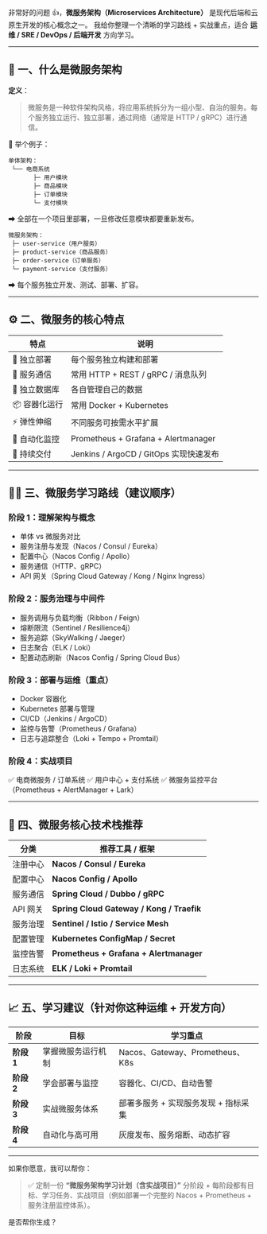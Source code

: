 非常好的问题 👍，**微服务架构（Microservices Architecture）** 是现代后端和云原生开发的核心概念之一。
我给你整理一个清晰的学习路线 + 实战重点，适合 **运维 / SRE / DevOps / 后端开发** 方向学习。

---

## 🧭 一、什么是微服务架构

**定义**：

> 微服务是一种软件架构风格，将应用系统拆分为一组小型、自治的服务。每个服务独立运行、独立部署，通过网络（通常是 HTTP / gRPC）进行通信。

📌 举个例子：

```
单体架构：
 └── 电商系统
       ├─ 用户模块
       ├─ 商品模块
       ├─ 订单模块
       └─ 支付模块
```

➡ 全部在一个项目里部署，一旦修改任意模块都要重新发布。

```
微服务架构：
 ├─ user-service（用户服务）
 ├─ product-service（商品服务）
 ├─ order-service（订单服务）
 └─ payment-service（支付服务）
```

➡ 每个服务独立开发、测试、部署、扩容。

---

## ⚙️ 二、微服务的核心特点

| 特点       | 说明                                  |
| -------- | ----------------------------------- |
| 🧩 独立部署  | 每个服务独立构建和部署                         |
| 🔗 服务通信  | 常用 HTTP + REST / gRPC / 消息队列        |
| 💾 独立数据库 | 各自管理自己的数据                           |
| 📦 容器化运行 | 常用 Docker + Kubernetes              |
| ⚡ 弹性伸缩   | 不同服务可按需水平扩展                         |
| 🧠 自动化监控 | Prometheus + Grafana + Alertmanager |
| 🚀 持续交付  | Jenkins / ArgoCD / GitOps 实现快速发布    |

---

## 🧑‍💻 三、微服务学习路线（建议顺序）

### **阶段 1：理解架构与概念**

* 单体 vs 微服务对比
* 服务注册与发现（Nacos / Consul / Eureka）
* 配置中心（Nacos Config / Apollo）
* 服务通信（HTTP、gRPC）
* API 网关（Spring Cloud Gateway / Kong / Nginx Ingress）

### **阶段 2：服务治理与中间件**

* 服务调用与负载均衡（Ribbon / Feign）
* 熔断限流（Sentinel / Resilience4j）
* 服务追踪（SkyWalking / Jaeger）
* 日志聚合（ELK / Loki）
* 配置动态刷新（Nacos Config / Spring Cloud Bus）

### **阶段 3：部署与运维（重点）**

* Docker 容器化
* Kubernetes 部署与管理
* CI/CD（Jenkins / ArgoCD）
* 监控与告警（Prometheus / Grafana）
* 日志与追踪整合（Loki + Tempo + Promtail）

### **阶段 4：实战项目**

✅ 电商微服务 / 订单系统
✅ 用户中心 + 支付系统
✅ 微服务监控平台（Prometheus + AlertManager + Lark）

---

## 🧰 四、微服务核心技术栈推荐

| 分类     | 推荐工具 / 框架                                 |
| ------ | ----------------------------------------- |
| 注册中心   | **Nacos / Consul / Eureka**               |
| 配置中心   | **Nacos Config / Apollo**                 |
| 服务通信   | **Spring Cloud / Dubbo / gRPC**           |
| API 网关 | **Spring Cloud Gateway / Kong / Traefik** |
| 服务治理   | **Sentinel / Istio / Service Mesh**       |
| 配置管理   | **Kubernetes ConfigMap / Secret**         |
| 监控告警   | **Prometheus + Grafana + Alertmanager**   |
| 日志系统   | **ELK / Loki + Promtail**                 |

---

## 📈 五、学习建议（针对你这种运维 + 开发方向）

| 阶段       | 目标        | 学习重点                         |
| -------- | --------- | ---------------------------- |
| **阶段 1** | 掌握微服务运行机制 | Nacos、Gateway、Prometheus、K8s |
| **阶段 2** | 学会部署与监控   | 容器化、CI/CD、自动告警               |
| **阶段 3** | 实战微服务体系   | 部署多服务 + 实现服务发现 + 指标采集        |
| **阶段 4** | 自动化与高可用   | 灰度发布、服务熔断、动态扩容               |

---

如果你愿意，我可以帮你：

> ✅ 定制一份 **“微服务架构学习计划（含实战项目）”**
> 分阶段 + 每阶段都有目标、学习任务、实战项目（例如部署一个完整的 Nacos + Prometheus + 服务注册监控体系）。

是否帮你生成？
